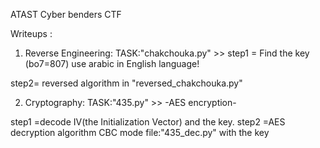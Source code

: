ATAST Cyber benders CTF 


Writeups : 
1) Reverse Engineering: TASK:"chakchouka.py" >> 
step1 = Find the key (bo7=807) use arabic in English language!

step2= reversed algorithm in "reversed_chakchouka.py" 




2) Cryptography: TASK:"435.py" >>
-AES encryption-

step1 =decode IV(the Initialization Vector) and the key.
step2 =AES decryption algorithm CBC mode file:"435_dec.py" with the key



